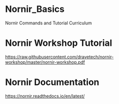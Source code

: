 # Nornir_Basics
Nornir Commands and Tutorial Curriculum


# Nornir Workshop Tutorial
https://raw.githubusercontent.com/dravetech/nornir-workshop/master/nornir-workshop.pdf

# Nornir Documentation
https://nornir.readthedocs.io/en/latest/
